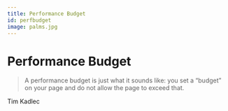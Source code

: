 ```yaml
---
title: Performance Budget
id: perfbudget
image: palms.jpg
---
```


# Performance Budget

> A performance budget is just what it sounds like: you set a “budget” on your page and do not allow the page to exceed that.
   
Tim Kadlec
